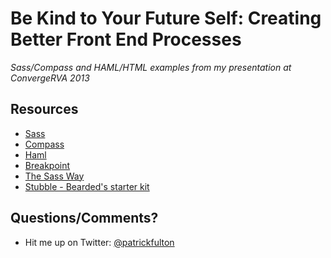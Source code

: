 # Be Kind to Your Future Self: Creating Better Front End Processes
*Sass/Compass and HAML/HTML examples from my presentation at ConvergeRVA 2013*

## Resources
* [Sass](http://sass-lang.com/)
* [Compass](http://compass-style.org/)
* [Haml](http://haml.info/)
* [Breakpoint](http://breakpoint-sass.com/)
* [The Sass Way](http://thesassway.com/)
* [Stubble - Bearded's starter kit](https://github.com/beardedstudio/stubble)

## Questions/Comments?
* Hit me up on Twitter: [@patrickfulton](http://twitter.com/patrickfulton)